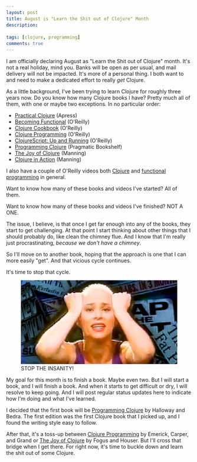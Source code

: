 ```yaml
---
layout: post
title: August is "Learn the Shit out of Clojure" Month
description: 

tags: [clojure, programming]
comments: true
---
```


I am officially declaring August as "Learn the Shit out of Clojure" month. It's not a real holiday, mind you. Banks will be open as per usual, and mail delivery will not be impacted. It's more of a personal thing. I both want to and need to make a dedicated effort to really _get_ Clojure.

As a little background, I've been trying to learn Clojure for roughly three years now. Do you know how many Clojure books I have? Pretty much all of them, with one or maybe two exceptions. In no particular order:

- [Practical Clojure](http://www.apress.com/9781430272311) (Apress)
- [Becoming Functional](http://shop.oreilly.com/product/0636920030331.do) (O'Reilly)
- [Clojure Cookbook](http://shop.oreilly.com/product/0636920029786.do) (O'Reilly)
- [Clojure Programming](http://shop.oreilly.com/product/0636920013754.do) (O'Reilly)
- [ClojureScript: Up and Running](http://shop.oreilly.com/product/0636920025139.do) (O'Reilly)
- [Programming Clojure](http://pragprog.com/book/shcloj/programming-clojure) (Pragmatic Bookshelf)
- [The Joy of Clojure](http://joyofclojure.com/) (Manning)
- [Clojure in Action](http://www.manning.com/rathore/) (Manning)

I also have a couple of O'Reilly videos both [Clojure](http://shop.oreilly.com/product/0636920030409.do) and [functional programming](http://shop.oreilly.com/product/0636920030393.do) in general.

Want to know how many of these books and videos I've started? All of them.

Want to know how many of these books and videos I've finished? NOT A ONE.

The issue, I believe, is that once I get far enough into any of the books, they start to get challenging. At that point I start thinking about other things that I should probably do, like clean the chimney flue. And I know that I'm really just procrastinating, _because we don't have a chimney_. 

So I'll move on to another book, hoping that the approach is one that I can more easily "get". And that vicious cycle continues.

It's time to stop that cycle. 

<figure>
	<img src="/images/stop-the-insanity.jpg">
	<figcaption>STOP THE INSANITY!</figcaption>
</figure>

My goal for this month is to finish a book. Maybe even two. But I will start a book, and I will finish a book. And when it starts to get difficult or dry, I will resolve to keep going. And I will post regular status updates here to indicate how I'm doing and what I've learned.

I decided that the first book will be [Programming Clojure](http://pragprog.com/book/shcloj/programming-clojure) by Halloway and Bedra. The first edition was the first Clojure book that I picked up, and I found the writing style easy to follow. 

After that, it's a toss-up between [Clojure Programming](http://shop.oreilly.com/product/0636920013754.do) by Emerick, Carper, and Grand or [The Joy of Clojure](http://joyofclojure.com/) by Fogus and Houser. But I'll cross that bridge when I get there. For right now, it's time to buckle down and learn the shit out of some Clojure.
